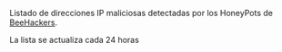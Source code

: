 Listado de direcciones IP maliciosas detectadas por los HoneyPots de [BeeHackers](https://beehackers.es).  

La lista se actualiza cada 24 horas
